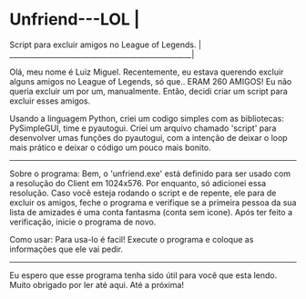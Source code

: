 # Unfriend---LOL                                  |
Script para excluir amigos no League of Legends.  |
__________________________________________________|

Olá, meu nome é Luiz Miguel. 
Recentemente, eu estava querendo excluir alguns amigos no League of Legends, só que.. ERAM 260 AMIGOS! Eu não queria excluir um por um, manualmente. 
Então, decidi criar um script para excluir esses amigos. 

Usando a linguagem Python, criei um codigo simples com as bibliotecas: PySimpleGUI, time e pyautogui.
Criei um arquivo chamado 'script' para desenvolver umas funções do pyautogui, com a intenção de deixar o loop mais prático e deixar o código um pouco mais bonito.
___________________________________________________________________________________________________________________________________________________________________

Sobre o programa:
Bem, o 'unfriend.exe' está definido para ser usado com a resolução do Client em 1024x576. Por enquanto, só adicionei essa resolução.
Caso você esteja rodando o script e de repente, ele para de excluir os amigos, feche o programa e verifique se a primeira pessoa da sua lista de amizades é uma
conta fantasma (conta sem icone). Após ter feito a verificação, inicie o programa de novo.

Como usar:
Para usa-lo é facil! Execute o programa e coloque as informações que ele vai pedir.
___________________________________________________________________________________________________________________________________________________________________

Eu espero que esse programa tenha sido útil para você que esta lendo. 
Muito obrigado por ler até aqui. Até a próxima!
